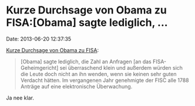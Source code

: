 Kurze Durchsage von Obama zu FISA:\[Obama\] sagte lediglich, \...
=================================================================

Date: 2013-06-20 12:37:35

[Kurze Durchsage von Obama zu FISA](http://www.heise.de/-1891418):

> \[Obama\] sagte lediglich, die Zahl an Anfragen \[an das
> FISA-Geheimgericht\] sei überraschend klein und außerdem würden sich
> die Leute doch nicht an ihn wenden, wenn sie keinen sehr guten
> Verdacht hätten. Im vergangenen Jahr genehmigte der FISC alle 1788
> Anträge auf eine elektronische Überwachung.

Ja nee klar.
